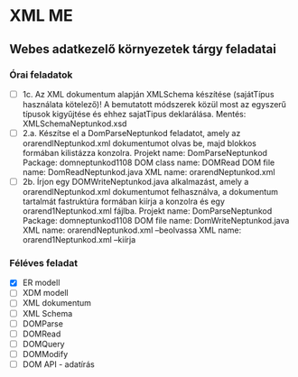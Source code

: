 # XML ME

## Webes adatkezelő környezetek tárgy feladatai

### Órai feladatok

- [ ] 1c. Az XML dokumentum alapján XMLSchema készítése (sajátTípus használata kötelező)! A bemutatott módszerek közül most az egyszerű típusok kigyűjtése és ehhez sajatTipus deklarálása. Mentés: XMLSchemaNeptunkod.xsd
- [ ] 2.a. Készítse el a DomParseNeptunkod feladatot, amely az orarendlNeptunkod.xml dokumentumot olvas be, majd blokkos formában kilistázza konzolra. Projekt name: DomParseNeptunkod Package: domneptunkod1108 DOM class name: DOMRead DOM file name: DomReadNeptunkod.java XML name: orarendNeptunkod.xml
- [ ] 2b. Írjon egy DOMWriteNeptunkod.java alkalmazást, amely a orarendlNeptunkod.xml dokumentumot felhasználva, a dokumentum tartalmát fastruktúra formában kiírja a konzolra és egy orarend1Neptunkod.xml fájlba. Projekt name: DomParseNeptunkod Package: domneptunkod1108 DOM file name: DomWriteNeptunkod.java XML name: orarendNeptunkod.xml –beolvassa XML name: orarend1Neptunkod.xml –kiírja

### Féléves feladat

- [x] ER modell
- [ ] XDM modell
- [ ] XML dokumentum
- [ ] XML Schema
- [ ] DOMParse
- [ ] DOMRead
- [ ] DOMQuery
- [ ] DOMModify
- [ ] DOM API - adatírás